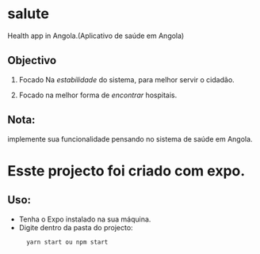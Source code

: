 # salute

Health app in Angola.(Aplicativo de saúde em Angola)

## Objectivo 

  1. Focado Na *estabilidade* do sistema, para melhor servir o cidadão.

  2. Focado na melhor forma de *encontrar* hospitais.

## Nota: 
  
  implemente sua funcionalidade pensando no sistema de saúde em Angola. 

# Esste projecto foi criado com expo.

## Uso:

  * Tenha o Expo instalado na sua máquina.
  * Digite dentro da pasta do projecto:
    ```
      yarn start ou npm start

    ```




